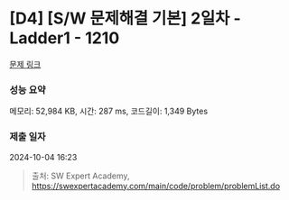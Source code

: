 # [D4] [S/W 문제해결 기본] 2일차 - Ladder1 - 1210 

[문제 링크](https://swexpertacademy.com/main/code/problem/problemDetail.do?contestProbId=AV14ABYKADACFAYh) 

### 성능 요약

메모리: 52,984 KB, 시간: 287 ms, 코드길이: 1,349 Bytes

### 제출 일자

2024-10-04 16:23



> 출처: SW Expert Academy, https://swexpertacademy.com/main/code/problem/problemList.do